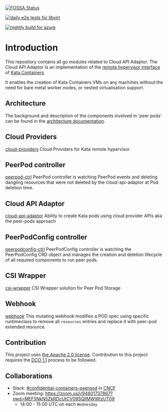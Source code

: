 [![FOSSA Status](https://app.fossa.com/api/projects/git%2Bgithub.com%2Fconfidential-containers%2Fcloud-api-adaptor.svg?type=shield&issueType=license)](https://app.fossa.com/projects/git%2Bgithub.com%2Fconfidential-containers%2Fcloud-api-adaptor?ref=badge_shield&issueType=license)

[![daily e2e tests for libvirt](https://github.com/confidential-containers/cloud-api-adaptor/actions/workflows/daily-e2e-tests-libvirt.yaml/badge.svg)](https://github.com/confidential-containers/cloud-api-adaptor/actions/workflows/daily-e2e-tests-libvirt.yaml)

[![nightly build for azure](https://github.com/confidential-containers/cloud-api-adaptor/actions/workflows/azure-nightly-build.yml/badge.svg)](https://github.com/confidential-containers/cloud-api-adaptor/actions/workflows/azure-nightly-build.yml)

# Introduction

This repository contains all go modules related to Cloud API Adaptor. The Cloud API Adaptor is an implementation of the
[remote hypervisor interface](https://github.com/kata-containers/kata-containers/blob/main/src/runtime/virtcontainers/remote.go)
of [Kata Containers](https://github.com/kata-containers/kata-containers)

It enables the creation of Kata Containers VMs on any machines without the need for bare metal worker nodes,
or nested virtualisation support.

## Architecture

The background and description of the components involved in 'peer pods' can be found in the [architecture documentation](./docs/architecture.md).

## Cloud Providers
[cloud-providers](./src/cloud-providers/) Cloud Providers for Kata remote hypervisor

## PeerPod controller
[peerpod-ctrl](./src/peerpod-ctrl/) PeerPod controller is watching PeerPod events and deleting dangling resources that were not deleted by the cloud-api-adaptor at Pod deletion time.

## Cloud API Adaptor
[cloud-api-adaptor](./src/cloud-api-adaptor/) Ability to create Kata pods using cloud provider APIs aka the peer-pods approach

## PeerPodConfig controller
[peerpodconfig-ctrl](./src/peerpodconfig-ctrl/) PeerPodConfig controller is watching the PeerPodConfig CRD object and manages the creation and deletion lifecycle of all required components to run peer pods.

## CSI Wrapper
[csi-wrapper](./src/csi-wrapper/) CSI Wrapper solution for Peer Pod Storage

## Webhook
[webhook](./src/webhook/) This mutating webhook modifies a POD spec using specific runtimeclass to remove all `resources` entries and replace it with peer-pod extended resource.

## Contribution

This project uses [the Apache 2.0 license](./LICENSE). Contribution to this project requires the [DCO 1.1](./DCO1.1.txt) process to be followed.

## Collaborations

* Slack: [#confidential-containers-peerpod](https://cloud-native.slack.com/archives/C04A2EJ70BX) in [CNCF](https://communityinviter.com/apps/cloud-native/cncf)
* Zoom meeting: https://zoom.us/j/94601737867?pwd=MEF5NkN5ZkRDcUtCV09SQllMWWtzUT09
    * 14:00 - 15:00 UTC on each `Wednesday`
